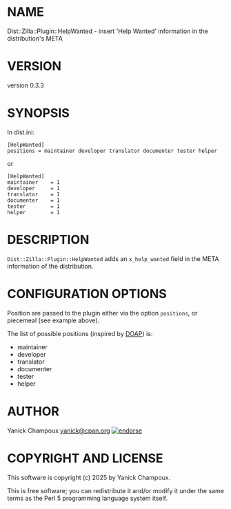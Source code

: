 # NAME

Dist::Zilla::Plugin::HelpWanted - insert 'Help Wanted' information in the distribution's META

# VERSION

version 0.3.3

# SYNOPSIS

In dist.ini:

```
[HelpWanted]
positions = maintainer developer translator documenter tester helper
```

or

```
[HelpWanted]
maintainer    = 1
developer     = 1
translator    = 1
documenter    = 1
tester        = 1
helper        = 1
```

# DESCRIPTION

`Dist::Zilla::Plugin::HelpWanted` adds an
`x_help_wanted` field in the META information of the 
distribution.

# CONFIGURATION OPTIONS

Position  are passed to the plugin either via the 
option `positions`, or piecemeal (see example above).

The list of possible positions (inspired by
[DOAP](https://github.com/edumbill/doap/wiki)) is:

- maintainer
- developer
- translator
- documenter
- tester
- helper

# AUTHOR

Yanick Champoux <yanick@cpan.org> [![endorse](http://api.coderwall.com/yanick/endorsecount.png)](http://coderwall.com/yanick)

# COPYRIGHT AND LICENSE

This software is copyright (c) 2025 by Yanick Champoux.

This is free software; you can redistribute it and/or modify it under
the same terms as the Perl 5 programming language system itself.
